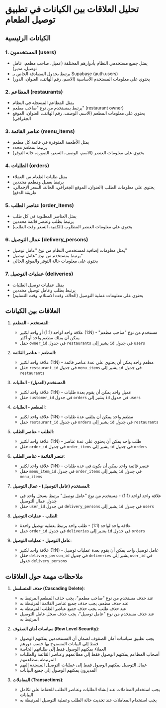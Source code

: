 # تحليل العلاقات بين الكيانات في تطبيق توصيل الطعام

## الكيانات الرئيسية

### 1. المستخدمون (users)
- يمثل جميع مستخدمي النظام بأدوارهم المختلفة (عميل، صاحب مطعم، عامل توصيل، مدير)
- يرتبط بجدول المصادقة الخاص بـ Supabase (auth.users)
- يحتوي على معلومات المستخدم الأساسية (الاسم، رقم الهاتف، العنوان، الدور)

### 2. المطاعم (restaurants)
- يمثل المطاعم المسجلة في النظام
- يرتبط بمستخدم من نوع "صاحب مطعم" (restaurant owner)
- يحتوي على معلومات المطعم (الاسم، الوصف، رقم الهاتف، العنوان، الموقع الجغرافي)

### 3. عناصر القائمة (menu_items)
- يمثل الأطعمة المتوفرة في قائمة كل مطعم
- يرتبط بمطعم محدد
- يحتوي على معلومات العنصر (الاسم، الوصف، السعر، الصورة، حالة التوفر)

### 4. الطلبات (orders)
- يمثل طلبات الطعام من العملاء
- يرتبط بعميل ومطعم محددين
- يحتوي على معلومات الطلب (العنوان، الموقع الجغرافي، الحالة، السعر الإجمالي، طريقة الدفع)

### 5. عناصر الطلب (order_items)
- يمثل العناصر المطلوبة في كل طلب
- يرتبط بطلب وعنصر قائمة محددين
- يحتوي على معلومات العنصر المطلوب (الكمية، السعر وقت الطلب)

### 6. عمال التوصيل (delivery_persons)
- يمثل معلومات إضافية لمستخدمي النظام من نوع "عامل توصيل"
- يرتبط بمستخدم من نوع "عامل توصيل"
- يحتوي على معلومات حالة التوفر والموقع الحالي

### 7. عمليات التوصيل (deliveries)
- يمثل عمليات توصيل الطلبات
- يرتبط بطلب وعامل توصيل محددين
- يحتوي على معلومات عملية التوصيل (الحالة، وقت الاستلام، وقت التسليم)

## العلاقات بين الكيانات

1. **المستخدم - المطعم**:
   - علاقة واحد لواحد (1:1) أو واحد لكثير (1:N) - مستخدم من نوع "صاحب مطعم" يمكن أن يملك مطعم واحد أو أكثر
   - حقل `owner_id` في جدول `restaurants` يشير إلى `id` في جدول `users`

2. **المطعم - عناصر القائمة**:
   - علاقة واحد لكثير (1:N) - مطعم واحد يمكن أن يحتوي على عدة عناصر قائمة
   - حقل `restaurant_id` في جدول `menu_items` يشير إلى `id` في جدول `restaurants`

3. **المستخدم (العميل) - الطلبات**:
   - علاقة واحد لكثير (1:N) - عميل واحد يمكن أن يقوم بعدة طلبات
   - حقل `customer_id` في جدول `orders` يشير إلى `id` في جدول `users`

4. **المطعم - الطلبات**:
   - علاقة واحد لكثير (1:N) - مطعم واحد يمكن أن يتلقى عدة طلبات
   - حقل `restaurant_id` في جدول `orders` يشير إلى `id` في جدول `restaurants`

5. **الطلب - عناصر الطلب**:
   - علاقة واحد لكثير (1:N) - طلب واحد يمكن أن يحتوي على عدة عناصر
   - حقل `order_id` في جدول `order_items` يشير إلى `id` في جدول `orders`

6. **عنصر القائمة - عناصر الطلب**:
   - علاقة واحد لكثير (1:N) - عنصر قائمة واحد يمكن أن يكون في عدة طلبات
   - حقل `menu_item_id` في جدول `order_items` يشير إلى `id` في جدول `menu_items`

7. **المستخدم (عامل التوصيل) - عمال التوصيل**:
   - علاقة واحد لواحد (1:1) - مستخدم من نوع "عامل توصيل" يرتبط بسجل واحد في جدول عمال التوصيل
   - حقل `user_id` في جدول `delivery_persons` يشير إلى `id` في جدول `users`

8. **الطلب - عمليات التوصيل**:
   - علاقة واحد لواحد (1:1) - طلب واحد يرتبط بعملية توصيل واحدة
   - حقل `order_id` في جدول `deliveries` يشير إلى `id` في جدول `orders`

9. **عامل التوصيل - عمليات التوصيل**:
   - علاقة واحد لكثير (1:N) - عامل توصيل واحد يمكن أن يقوم بعدة عمليات توصيل
   - حقل `delivery_person_id` في جدول `deliveries` يشير إلى `user_id` في جدول `delivery_persons`

## ملاحظات مهمة حول العلاقات

1. **حذف المتسلسل (Cascading Delete)**:
   - عند حذف مستخدم من نوع "صاحب مطعم"، يجب حذف المطعم المرتبط به
   - عند حذف مطعم، يجب حذف جميع عناصر القائمة المرتبطة به
   - عند حذف طلب، يجب حذف جميع عناصر الطلب المرتبطة به
   - عند حذف مستخدم من نوع "عامل توصيل"، يجب حذف سجل عامل التوصيل المرتبط به

2. **سياسات أمان الصفوف (Row Level Security)**:
   - يجب تطبيق سياسات أمان الصفوف لضمان أن المستخدمين يمكنهم الوصول فقط إلى البيانات المسموح بها حسب دورهم
   - العملاء يمكنهم الوصول فقط إلى طلباتهم الخاصة
   - أصحاب المطاعم يمكنهم الوصول فقط إلى مطاعمهم وعناصر القائمة والطلبات المرتبطة بمطاعمهم
   - عمال التوصيل يمكنهم الوصول فقط إلى عمليات التوصيل المسندة إليهم
   - المديرون يمكنهم الوصول إلى جميع البيانات

3. **المعاملات (Transactions)**:
   - يجب استخدام المعاملات عند إنشاء الطلبات وعناصر الطلب للحفاظ على تكامل البيانات
   - يجب استخدام المعاملات عند تحديث حالة الطلب وعملية التوصيل المرتبطة به
